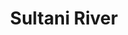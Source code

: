 ---
title: "Sultani River"
title_bn: "সুলতানি নদী"
description: "This river emerges from the boundary line of Mehendiganj (Barisal) and Bhola sadar upazila and ends at Tentulia of Bhola district."
---